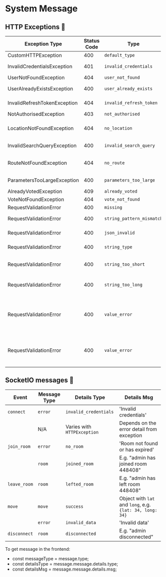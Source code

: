 # System Message

## HTTP Exceptions 🚨

| Exception Type               | Status Code | Type                      | Message                                                                          |
| ---------------------------- | ----------- | ------------------------- | -------------------------------------------------------------------------------- |
| CustomHTTPException          | 400         | `default_type`            | DefaultMessage                                                                   |
| InvalidCredentialsException  | 401         | `invalid_credentials`     | Invalid credentials                                                              |
| UserNotFoundException        | 404         | `user_not_found`          | User not found                                                                   |
| UserAlreadyExistsException   | 400         | `user_already_exists`     | User already exists                                                              |
| InvalidRefreshTokenException | 404         | `invalid_refresh_token`   | Invalid refresh token                                                            |
| NotAuthorisedException       | 403         | `not_authorised`          | Not authorised                                                                   |
| LocationNotFoundException    | 404         | `no_location`             | Not found any location in the given area                                         |
| InvalidSearchQueryException  | 400         | `invalid_search_query`    | Invalid search query                                                             |
| RouteNotFoundException       | 404         | `no_route`                | Not found any route in the given area                                            |
| ParametersTooLargeException  | 400         | `parameters_too_large`    | Parameters too large                                                             |
| AlreadyVotedException        | 409         | `already_voted`           | Already voted                                                                    |
| VoteNotFoundException        | 404         | `vote_not_found`          | Vote not found                                                                   |
| RequestValidationError       | 400         | `missing`                 | Field required                                                                   |
| RequestValidationError       | 400         | `string_pattern_mismatch` | String should match pattern                                                      |
| RequestValidationError       | 400         | `json_invalid`            | JSON decode error                                                                |
| RequestValidationError       | 400         | `string_type`             | Input should be a valid string                                                   |
| RequestValidationError       | 400         | `string_too_short`        | String should have at least {} characters                                        |
| RequestValidationError       | 400         | `string_too_long`         | String should have at most {} characters                                         |
| RequestValidationError       | 400         | `value_error`             | Location type must be one of 'landmark', 'restaurant', 'grocery', or 'pharmacy'. |
| RequestValidationError       | 400         | `value_error`             | Route type must be one of 'driving', 'walking', or 'cycling'.                    |

## SocketIO messages 📨

| Event        | Message Type | Details Type                | Details Msg                                              |
| ------------ | ------------ | --------------------------- | -------------------------------------------------------- |
| `connect`    | `error`      | `invalid_credentials`       | 'Invalid credentials'                                    |
|              | N/A          | Varies with `HTTPException` | Depends on the error detail from exception               |
| `join_room`  | `error`      | `no_room`                   | 'Room not found or has expired'                          |
|              | `room`       | `joined_room`               | E.g. "admin has joined room 448408"                      |
| `leave_room` | `room`       | `lefted_room`               | E.g. "admin has left room 448408"                        |
| `move`       | `move`       | `success`                   | Object with `lat` and `long`, e.g. `{lat: 34, long: 34}` |
|              | `error`      | `invalid_data`              | 'Invalid data'                                           |
| `disconnect` | `room`       | `disconnected`              | E.g. "admin disconnected"                                |

To get message in the frontend:

- const messageType = message.type;
- const detailsType = message.message.details.type;
- const detailsMsg = message.message.details.msg;
